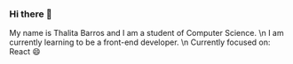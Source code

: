 ### Hi there 👋

My name is Thalita Barros and I am a student of Computer Science. \n
I am currently learning to be a front-end developer. \n
Currently focused on: React 😄
<!--
**thabcm/thabcm** is a ✨ _special_ ✨ repository because its `README.md` (this file) appears on your GitHub profile.

Here are some ideas to get you started:

- 🔭 I’m currently working on ...
- 🌱 I’m currently learning ...
- 👯 I’m looking to collaborate on ...
- 🤔 I’m looking for help with ...
- 💬 Ask me about ...
- 📫 How to reach me: ...
- 😄 Pronouns: ...
- ⚡ Fun fact: ...
-->
